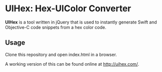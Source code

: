UIHex: Hex-UIColor Converter
====

**UIHex** is a tool written in jQuery that is used to instantly generate Swift and Objective-C code snippets from a hex color code.

## Usage

Clone this repository and open index.html in a browser.

A working version of this can be found online at http://uihex.com/.
